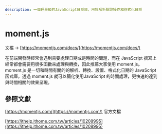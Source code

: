 ```yaml
---
description: 一個輕量級的JavaScript日期庫，用於解析驗證操作和格式化日期
---
```


# moment.js

文檔 -&gt; [https://momentjs.com/docs/](https://momentjs.com/docs/)

在前端開發時經常會遇到需要處理日期或是時間的問題，而在 JavaScript 撰寫上經常都會需要用很多函數來處理與轉換，因此推薦大家使用 moment.js。moment.js 是一切和時間有關的的解析、轉換、設置、格式化日期的 JavaScript 函式庫，透過 moment.js 就可以簡化使用JavaScript 的時間處理，更快速的達到與時間相關的效果呈現。

## 參照文獻

[https://momentjs.com/](https://momentjs.com/) 官方文檔

[https://ithelp.ithome.com.tw/articles/10208995](https://ithelp.ithome.com.tw/articles/10208995)

